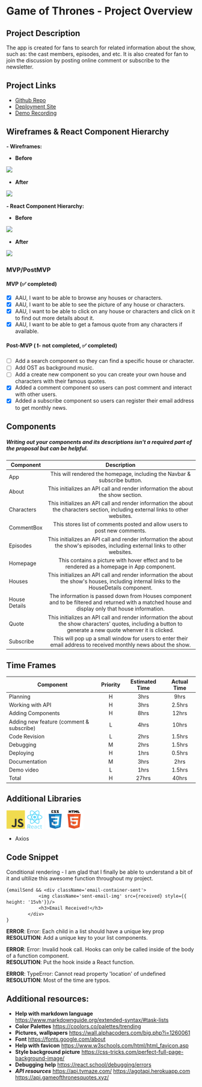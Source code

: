 # Game of Thrones - Project Overview

## Project Description

The app is created for fans to search for related information about the show, such as: the cast members, episodes, and etc. It is also created for fan to join the discussion by posting online comment or subscribe to the newsletter.

## Project Links

- [Github Repo](https://github.com/nghiavo24/game-of-thrones)
- [Deployment Site](https://game-of-thrones-nu.vercel.app/)
- [Demo Recording]()

## Wireframes & React Component Hierarchy
**- Wireframes:**
- **Before**
<img src="https://i.imgur.com/zP3fQea.png">

- **After**
<img src="https://i.imgur.com/a9jOvcp.png">

**- React Component Hierarchy:**

- **Before**

<img src="https://i.imgur.com/ThQPlgo.png">

- **After**

<img src="https://i.imgur.com/yhK9n8S.png">


### MVP/PostMVP

#### MVP (✅ completed)

- [x] AAU, I want to be able to browse any houses or characters. 
- [x] AAU, I want to be able to see the picture of any house or characters.
- [x] AAU, I want to be able to click on any house or characters and click on it to find out more details about it.
- [x] AAU, I want to be able to get a famous quote from any characters if available. 

#### Post-MVP ( ❗- not completed, ✅ completed)
- [ ] Add a search component so they can find a specific house or character.
- [ ] Add OST as background music.
- [ ] Add a create new component so you can create your own house and characters with their famous quotes.
- [x] Added a comment component so users can post comment and interact with other users.
- [x] Added a subscribe component so users can register their email address to get monthly news.

## Components
##### Writing out your components and its descriptions isn't a required part of the proposal but can be helpful.


| Component | Description | 
| --- | :---: |  
| App | This will rendered the homepage, including the Navbar & subscribe button.| 
| About | This initializes an API call and render information the about the show section.  | 
| Characters | This initializes an API call and render information the about the characters section, including external links to other websites. | 
| CommentBox | This stores list of comments posted and allow users to post new comments.  | 
| Episodes | This initializes an API call and render information the about the show's episodes, including external links to other websites. | 
| Homepage | This contains a picture with hover effect and to be rendered as a homepage in App component. | 
| Houses | This initializes an API call and render information the about the show's houses, including internal links to the HouseDetails component.  | 
| House Details | The information is passed down from Houses component and to be filtered and returned with a matched house and display only that house information.  | 
| Quote | This initializes an API call and render information the about the show characters' quotes, including a button to generate a new quote whenver it is clicked. | 
| Subscribe | This will pop up a small window for users to enter their email address to received monthly news about the show.  | 


## Time Frames


| Component | Priority | Estimated Time | Actual Time |
| --- | :---: |  :---: | :---: 
| Planning | H | 3hrs| 9hrs |
| Working with API | H | 3hrs| 2.5hrs |
| Adding Components| H | 8hrs| 12hrs |
| Adding new feature (comment & subscribe) | L | 4hrs| 10hrs |
| Code Revision | L | 2hrs| 1.5hrs |
| Debugging | M | 2hrs| 1.5hrs |
| Deploying | H | 1hrs| 0.5hrs |
| Documentation | M | 3hrs| 2hrs |
| Demo video | L | 1hrs| 1.5hrs |
| Total | H | 27hrs| 40hrs |

## Additional Libraries

 <img src="https://raw.githubusercontent.com/devicons/devicon/master/icons/javascript/javascript-original.svg" width=10% height=10%><img src="https://raw.githubusercontent.com/devicons/devicon/master/icons/react/react-original-wordmark.svg" width=10% height=10%> <img src="https://raw.githubusercontent.com/devicons/devicon/master/icons/css3/css3-original-wordmark.svg" width=10% height=10%><img src="https://raw.githubusercontent.com/devicons/devicon/master/icons/html5/html5-original-wordmark.svg" width=10% height=10%>
- Axios

## Code Snippet

Conditional rendering - I am glad that I finally be able to understand a bit of it and ultilize this awesome function throughout my project.

```
{emailSend && <div className='email-container-sent'>
            <img className='sent-email-img' src={received} style={{ height: '15vh'}}/>
            <h3>Email Received!</h3>
        </div>
}
```


**ERROR**: Error: Each child in a list should have a unique key prop                              
**RESOLUTION**: Add a unique key to your list components.

**ERROR**: Error: Invalid hook call. Hooks can only be called inside of the body of a function component.                            
**RESOLUTION**: Put the hook inside a React function.

**ERROR**: TypeError: Cannot read property 'location' of undefined                             
**RESOLUTION**: Most of the time are typos.

## Additional resources:

- **Help with markdown language**
https://www.markdownguide.org/extended-syntax/#task-lists
- **Color Palettes**
https://coolors.co/palettes/trending
- **Pictures, wallpapers**
https://wall.alphacoders.com/big.php?i=1260061
- **Font**
https://fonts.google.com/about
- **Help with favicon**
https://www.w3schools.com/html/html_favicon.asp
- **Style background picture**
https://css-tricks.com/perfect-full-page-background-image/
- **Debugging help**
https://react.school/debugging/errors
- ***API resources***
https://api.tvmaze.com/
https://agotapi.herokuapp.com
https://api.gameofthronesquotes.xyz/



